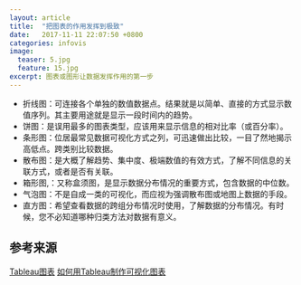 ```yaml
---
layout: article
title:  "把图表的作用发挥到极致"
date:   2017-11-11 22:07:50 +0800
categories: infovis 
image:
  teaser: 5.jpg
  feature: 15.jpg
excerpt: 图表或图形让数据发挥作用的第一步
---
```



- 折线图：可连接各个单独的数值数据点。结果就是以简单、直接的方式显示数值序列。其主要用途就是显示一段时间内的趋势。
- 饼图：是误用最多的图表类型，应该用来显示信息的相对比率（或百分率）。
- 条形图：位居最常见数据可视化方式之列，可迅速做出比较，一目了然地揭示高低点。跨类别比较数据。
- 散布图：是大概了解趋势、集中度、极端数值的有效方式，了解不同信息的关联方式，或者是否有关联。 
- 箱形图,：又称盒须图，是显示数据分布情况的重要方式，包含数据的中位数。
- 气泡图：不是自成一类的可视化，而应视为强调散布图或地图上数据的手段。 
- 直方图：希望查看数据的跨组分布情况时使用，了解数据的分布情况。有时候，您不必知道哪种归类方法对数据有意义。

## 参考来源
[Tableau图表](https://www.tableau.com/sites/default/files/media/Whitepapers/which_chart_v6_chs.pdf)
[如何用Tableau制作可视化图表](http://blog.sina.com.cn/s/blog_14ecf3f690102x05g.html)